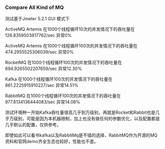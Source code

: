 

### Compare All Kind of MQ 

测试基于Jmeter 5.2.1 GUI 模式下

ActiveMQ Artemis 在1000个线程循环10次的并发情况下的吞吐量在126.8359503817762/sec 异常0%

ActiveMQ Artemis 在1000个线程循环100次的并发情况下的吞吐量在474.2955525306039/sec 异常0%

RocketMQ 在1000个线程循环100次的并发情况下的吞吐量在694.9265502207659/sec 异常12.30%

Kafka 在1000个线程循环100次的并发情况下的吞吐量在861.2225915910227/sec 异常14.51%

RabbitMQ 在1000个线程循环100次的并发情况下的吞吐量在977.8134136444083/sec 异常14.08%

测试环境种一开始Kafka吞吐量很高几乎到万级别，再就是Rocket和Rabbit也是几乎万级别，可能是因为本机器限制，加上也没有做任何的参数优化，以及配置都是几乎默认的配置，仅供参考。

即使如此可以看书kafka以及RabbitMq是不错的选择，RabbitMQ作为开源的MQ资料和官网demo齐全生态也较好，性能也不差。